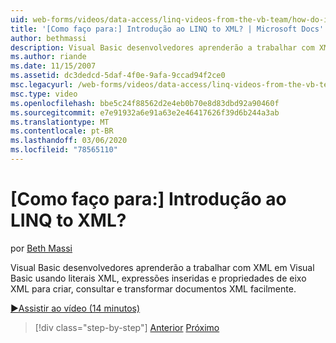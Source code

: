 ```yaml
---
uid: web-forms/videos/data-access/linq-videos-from-the-vb-team/how-do-i-get-started-with-linq-to-xml
title: '[Como faço para:] Introdução ao LINQ to XML? | Microsoft Docs'
author: bethmassi
description: Visual Basic desenvolvedores aprenderão a trabalhar com XML em Visual Basic usando literais XML, expressões inseridas e propriedades de eixo XML para criar, consultar e...
ms.author: riande
ms.date: 11/15/2007
ms.assetid: dc3dedcd-5daf-4f0e-9afa-9ccad94f2ce0
msc.legacyurl: /web-forms/videos/data-access/linq-videos-from-the-vb-team/how-do-i-get-started-with-linq-to-xml
msc.type: video
ms.openlocfilehash: bbe5c24f88562d2e4eb0b70e8d83dbd92a90460f
ms.sourcegitcommit: e7e91932a6e91a63e2e46417626f39d6b244a3ab
ms.translationtype: MT
ms.contentlocale: pt-BR
ms.lasthandoff: 03/06/2020
ms.locfileid: "78565110"
---
```

# <a name="how-do-i-get-started-with-linq-to-xml"></a>[Como faço para:] Introdução ao LINQ to XML?

por [Beth Massi](https://github.com/bethmassi)

Visual Basic desenvolvedores aprenderão a trabalhar com XML em Visual Basic usando literais XML, expressões inseridas e propriedades de eixo XML para criar, consultar e transformar documentos XML facilmente.

[&#9654;Assistir ao vídeo (14 minutos)](https://channel9.msdn.com/Blogs/ASP-NET-Site-Videos/how-do-i-get-started-with-linq-to-xml)

> [!div class="step-by-step"]
> [Anterior](how-do-i-upgrade-visual-basic-projects-to-enable-linq.md)
> [Próximo](how-do-i-enable-xml-intellisense-and-use-xml-namespaces.md)
